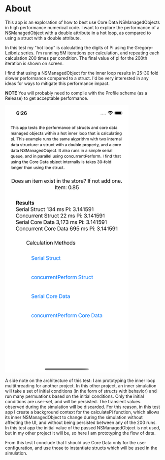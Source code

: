#  About

This app is an exploration of how to best use Core Data NSManagedObjects in high performance numerical code. I want to explore the performance of a NSManagedObject with a double attribute in a hot loop, as compared to using a struct with a double attribute.

In this test my "hot loop" is calculating the digits of Pi using the Gregory-Leibniz series. I'm running 5M iterations per calculation, and repeating each calculation 200 times per condition. The final value of pi for the 200th iteration is shown on screen.

I find that using a NSManagedObject for the inner loop results in 25-30 fold slower performance compared to a struct. I'd be very interested in any ideas for ways to mitigate this performance impact.

**NOTE** You will probably need to compile with the Profile scheme (as a Release) to get acceptable performance.

<img src="./screenshot.png" width="400px"></img>

A side note on the architecture of this test: I am prototyping the inner loop multithreading for another project. In this other project, an inner simulation will take a set of initial conditions (in the form of structs with behavior) and run many permuations based on the initial conditions. Only the initial conditions are user-set, and will be persisted. The transient values observed during the simulation will be discarded. For this reason, in this test app I create a background context for the calculatePi function, which allows its inner NSManagedObject to change during the simulation without affecting the UI, and without being persisted between any of the 200 runs. In this test app the initial value of the passed NSManagedObject is not used, but in my other project it will be, so here I am prototyping the flow of data.

From this test I conclude that I should use Core Data only for the user configuration, and use those to instantiate structs which will be used in the simulation.
